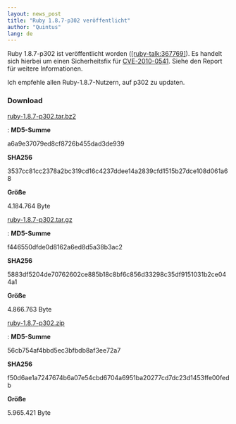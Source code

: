 ```yaml
---
layout: news_post
title: "Ruby 1.8.7-p302 veröffentlicht"
author: "Quintus"
lang: de
---
```


Ruby 1.8.7-p302 ist veröffentlicht worden ([\[ruby-talk:367769\]][1]).
Es handelt sich hierbei um einen Sicherheitsfix für [CVE-2010-0541][2].
Siehe den Report für weitere Informationen.

Ich empfehle allen Ruby-1.8.7-Nutzern, auf p302 zu updaten.

### Download

[ruby-1.8.7-p302.tar.bz2][3]

: **MD5-Summe**

  a6a9e37079ed8cf8726b455dad3de939

  **SHA256**

  3537cc81cc2378a2bc319cd16c4237ddee14a2839cfd1515b27dce108d061a68

  **Größe**

  4\.184.764 Byte

[ruby-1.8.7-p302.tar.gz][4]

: **MD5-Summe**

  f446550dfde0d8162a6ed8d5a38b3ac2

  **SHA256**

  5883df5204de70762602ce885b18c8bf6c856d33298c35df9151031b2ce044a1

  **Größe**

  4\.866.763 Byte

[ruby-1.8.7-p302.zip][5]

: **MD5-Summe**

  56cb754af4bbd5ec3bfbdb8af3ee72a7

  **SHA256**

  f50d6ae1a7247674b6a07e54cbd6704a6951ba20277cd7dc23d1453ffe00fedb

  **Größe**

  5\.965.421 Byte



[1]: http://blade.nagaokaut.ac.jp/cgi-bin/scat.rb/ruby/ruby-talk/367769 
[2]: http://www.ruby-lang.org/de/news/2010/08/24/xss-in-webrick-cve-2010-0541/ 
[3]: ftp://ftp.ruby-lang.org/pub/ruby/1.8/ruby-1.8.7-p302.tar.bz2 
[4]: ftp://ftp.ruby-lang.org/pub/ruby/1.8/ruby-1.8.7-p302.tar.gz 
[5]: ftp://ftp.ruby-lang.org/pub/ruby/1.8/ruby-1.8.7-p302.zip 
